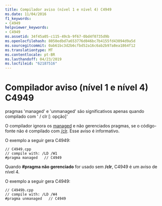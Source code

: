 ```yaml
---
title: Compilador aviso (nível 1 e nível 4) C4949
ms.date: 11/04/2016
f1_keywords:
- C4949
helpviewer_keywords:
- C4949
ms.assetid: 34f45a05-c115-49cb-9f67-0bd4f0735d9b
ms.openlocfilehash: 8050edbd7a653776d046bc7b4155fd43094d9a5d
ms.sourcegitcommit: 0ab61bc3d2b6cfbd52a16c6ab2b97a8ea1864f12
ms.translationtype: MT
ms.contentlocale: pt-BR
ms.lasthandoff: 04/23/2019
ms.locfileid: "62187516"
---
```

# <a name="compiler-warning-level-1-and-level-4-c4949"></a>Compilador aviso (nível 1 e nível 4) C4949

pragmas 'managed' e 'unmanaged' são significativos apenas quando compilado com ' / clr [: opção]'

O compilador ignora os [managed](../../preprocessor/managed-unmanaged.md) e não gerenciados pragmas, se o código-fonte não é compilado com [/clr](../../build/reference/clr-common-language-runtime-compilation.md). Esse aviso é informativo.

O exemplo a seguir gera C4949:

```
// C4949.cpp
// compile with: /LD /W1
#pragma managed   // C4949
```

Quando **#pragma não gerenciado** for usado sem **/clr**, C4949 é um aviso de nível 4.

O exemplo a seguir gera C4949:

```
// C4949b.cpp
// compile with: /LD /W4
#pragma unmanaged   // C4949
```